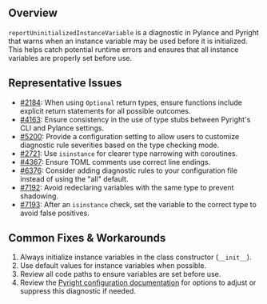## Overview

`reportUninitializedInstanceVariable` is a diagnostic in Pylance and Pyright that warns when an instance variable may be used before it is initialized. This helps catch potential runtime errors and ensures that all instance variables are properly set before use.

## Representative Issues

-   [#2184](https://github.com/microsoft/pyright/issues/2184): When using `Optional` return types, ensure functions include explicit return statements for all possible outcomes.
-   [#4163](https://github.com/microsoft/pylance-release/issues/4163): Ensure consistency in the use of type stubs between Pyright's CLI and Pylance settings.
-   [#5200](https://github.com/microsoft/pylance-release/issues/5200): Provide a configuration setting to allow users to customize diagnostic rule severities based on the type checking mode.
-   [#2721](https://github.com/microsoft/pyright/issues/2721): Use `isinstance` for clearer type narrowing with coroutines.
-   [#4367](https://github.com/microsoft/pyright/issues/4367): Ensure TOML comments use correct line endings.
-   [#6376](https://github.com/microsoft/pyright/issues/6376): Consider adding diagnostic rules to your configuration file instead of using the "all" default.
-   [#7192](https://github.com/microsoft/pyright/issues/7192): Avoid redeclaring variables with the same type to prevent shadowing.
-   [#7193](https://github.com/microsoft/pyright/issues/7193): After an `isinstance` check, set the variable to the correct type to avoid false positives.

## Common Fixes & Workarounds

1. Always initialize instance variables in the class constructor (`__init__`).
2. Use default values for instance variables when possible.
3. Review all code paths to ensure variables are set before use.
4. Review the [Pyright configuration documentation](https://github.com/microsoft/pyright/blob/main/docs/configuration.md#reportUninitializedInstanceVariable) for options to adjust or suppress this diagnostic if needed.
